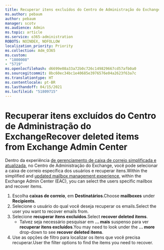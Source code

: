 ```yaml
---
title: Recuperar itens excluídos do Centro de Administração do Exchange
ms.author: pebaum
author: pebaum
manager: scotv
ms.audience: Admin
ms.topic: article
ms.service: o365-administration
ROBOTS: NOINDEX, NOFOLLOW
localization_priority: Priority
ms.collection: Adm_O365
ms.custom:
- "1800008"
- "5719"
ms.openlocfilehash: d6699e08a33a72b0c726c149829667cd57afb0a0
ms.sourcegitcommit: 8bc60ec34bc1e40685e3976576e04a2623f63a7c
ms.translationtype: HT
ms.contentlocale: pt-BR
ms.lasthandoff: 04/15/2021
ms.locfileid: "51809715"
---
```

# <a name="recover-deleted-items-from-exchange-admin-center"></a><span data-ttu-id="0eb0e-102">Recuperar itens excluídos do Centro de Administração do Exchange</span><span class="sxs-lookup"><span data-stu-id="0eb0e-102">Recover deleted items from Exchange Admin Center</span></span>

<span data-ttu-id="0eb0e-103">Dentro da experiência [de gerenciamento de caixa de correio simplificada e atualizada](https://admin.exchange.microsoft.com/#/mailboxes), no Centro de Administração do Exchange, você pode selecionar a caixa de correio específica dos usuários e recuperar itens.</span><span class="sxs-lookup"><span data-stu-id="0eb0e-103">Within the simplified and [updated mailbox management experience](https://admin.exchange.microsoft.com/#/mailboxes), within the Exchange Admin Center (EAC), you can select the users specific mailbox and recover items.</span></span>

1. <span data-ttu-id="0eb0e-104">Escolha **caixas de correio**, em **Destinatários**.</span><span class="sxs-lookup"><span data-stu-id="0eb0e-104">Choose **mailboxes** under **Recipients**.</span></span>
2. <span data-ttu-id="0eb0e-105">Selecione o usuário do qual você deseja recuperar os emails.</span><span class="sxs-lookup"><span data-stu-id="0eb0e-105">Select the user you want to recover emails from.</span></span>
3. <span data-ttu-id="0eb0e-106">Selecione **recuperar itens excluídos**.</span><span class="sxs-lookup"><span data-stu-id="0eb0e-106">Select **recover deleted items**.</span></span>
    - <span data-ttu-id="0eb0e-107">Talvez seja necessário pesquisar em **... mais** suspenso para ver **recuperar itens excluídos**.</span><span class="sxs-lookup"><span data-stu-id="0eb0e-107">You may need to look under the **… more** drop-down to see **recover deleted items**.</span></span>
4. <span data-ttu-id="0eb0e-108">Use as opções de filtro para localizar os itens que você precisa recuperar.</span><span class="sxs-lookup"><span data-stu-id="0eb0e-108">User the filter options to find the items you need to recover.</span></span>
